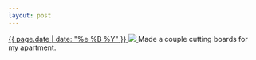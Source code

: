 ```yaml
---
layout: post
---
```


<p>
  <a href="/320">
    <time>{{ page.date | date: "%e %B %Y" }}</time>
    <img src="https://s3.amazonaws.com/life.aaronjgreenberg.com/320.jpg">
  </a>
  Made a couple cutting boards for my apartment.
</p>
